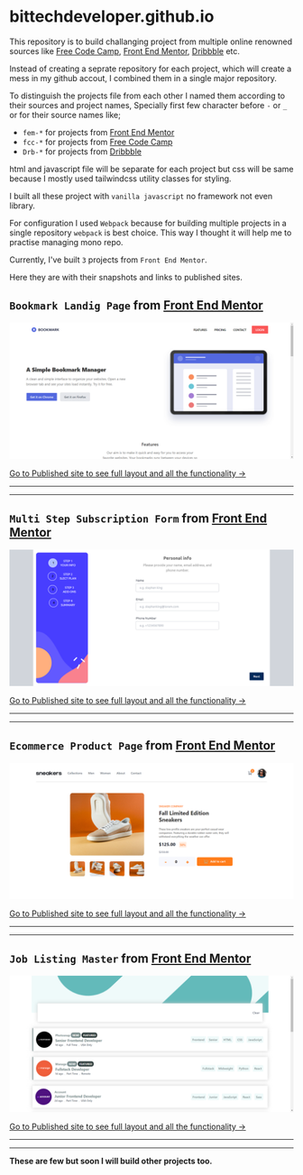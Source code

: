 # bittechdeveloper.github.io   

This repository is to build challanging project from multiple online renowned sources like [Free Code Camp](https://www.freecodecamp.org/), [Front End Mentor](https://www.frontendmentor.io/), [Dribbble](https://dribbble.com/) etc.   

Instead of creating a seprate repository for each project, which will create a mess in my github accout, I combined them in a single major repository.   

To distinguish the projects file from each other I named them according to their sources and project names, Specially first few character before `-` or `_` or for their source names like;   

- `fem-*` for projects from [Front End Mentor](https://www.frontendmentor.io/)   
- `fcc-*` for projects from [Free Code Camp](https://www.freecodecamp.org/)
- `Drb-*` for projects from [Dribbble](https://dribbble.com/)

html and javascript file will be separate for each project but css will be same because I mostly used tailwindcss utility classes for styling.   

I built all these project with `vanilla javascript` no framework not even library.   

For configuration I used `Webpack` because for building multiple projects in a single repository `webpack` is best choice. This way I thought it will help me to practise managing mono repo.

Currently, I've built `3` projects from `Front End Mentor`.   

Here they are with their snapshots and links to published sites.   

## `Bookmark Landig Page` from [Front End Mentor](https://www.frontendmentor.io/)   

![Bookmark landing page](./snapshots/fem-int-bookmark.png)   

[Go to Published site to see full layout and all the functionality ->](https://bittechdeveloper.github.io/projects/views/fem/fem-int-bookmark.html)   

***
***

## `Multi Step Subscription Form` from [Front End Mentor](https://www.frontendmentor.io/)   

![Multi step subscription form](./snapshots/fem-adv-multi-form.png)

[Go to Published site to see full layout and all the functionality ->](https://bittechdeveloper.github.io/projects/views/fem/fem-adv-multi-form.html)  

***
***

## `Ecommerce Product Page` from [Front End Mentor](https://www.frontendmentor.io/)   

![Ecommerce product page](./snapshots/fem-int-ecommerce.png)   

[Go to Published site to see full layout and all the functionality ->](https://bittechdeveloper.github.io/projects/views/fem/fem-int-ecommerce.html)   

***
***

## `Job Listing Master` from [Front End Mentor](https://www.frontendmentor.io/)   

![Ecommerce product page](./snapshots/Job-Listing.png)   

[Go to Published site to see full layout and all the functionality ->](https://bittechdeveloper.github.io/projects/views/fem/fem-int-job-listing.html)   

***
***

**These are few but soon I will build other projects too.**